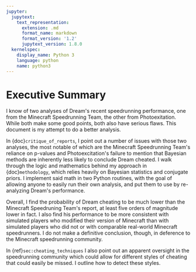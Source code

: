 ```yaml
---
jupyter:
  jupytext:
    text_representation:
      extension: .md
      format_name: markdown
      format_version: '1.2'
      jupytext_version: 1.8.0
  kernelspec:
    display_name: Python 3
    language: python
    name: python3
---
```


# Executive Summary

I know of two analyses of Dream's recent speedrunning performance, one from the Minecraft Speedrunning Team, the other from Photoexitation. While both make some good points, both also have serious flaws. This document is my attempt to do a better analysis.

In {doc}`critique_of_reports`, I point out a number of issues with those two analyses, the most notable of which are the Minecraft Speedrunning Team's reliance on p-values and Photoexcitation's failure to mention that Bayesian methods are inherently less likely to conclude Dream cheated. I walk through the logic and mathematics behind my approach in {doc}`methodology`, which relies heavily on Bayesian statistics and conjugate priors. I implement said math in two Python routines, with the goal of allowing anyone to easily run their own analysis, and put them to use by re-analyzing Dream's performance.

Overall, I find the probability of Dream cheating to be much lower than the Minecraft Speedruning Team's report, at least five orders of magnitude lower in fact. I also find his performance to be more consistent with simulated players who modified their version of Minecraft than with simulated players who did not or with comparable real-world Minecraft speedrunners. I do not make a definitive conclusion, though, in deference to the Minecraft speedrunning community.

In {ref}`sec:cheating_techniques` I also point out an apparent oversight in the speedrunning community which could allow for different styles of cheating that could easily be missed. I outline how to detect these styles.
